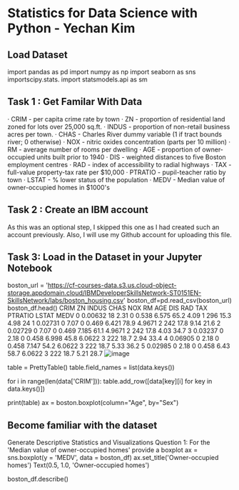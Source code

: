# Statistics for Data Science with Python - Yechan Kim
## Load Dataset
import pandas as pd
import numpy as np
import seaborn as sns
importscipy.stats.
import statsmodels.api as sm

## Task 1 : Get Familar With Data
· CRIM - per capita crime rate by town
· ZN - proportion of residential land zoned for lots over 25,000 sq.ft.
· INDUS - proportion of non-retail business acres per town.
· CHAS - Charles River dummy variable (1 if tract bounds river; 0 otherwise)
· NOX - nitric oxides concentration (parts per 10 million)
· RM - average number of rooms per dwelling
· AGE - proportion of owner-occupied units built prior to 1940
· DIS - weighted distances to five Boston employment centres
· RAD - index of accessibility to radial highways
· TAX - full-value property-tax rate per $10,000
· PTRATIO - pupil-teacher ratio by town
· LSTAT - % lower status of the population
· MEDV - Median value of owner-occupied homes in $1000's
## Task 2 : Create an IBM account
As this was an optional step, I skipped this one as I had created such an account previously. Also, I will use my Github account for uploading this file.
## Task 3: Load in the Dataset in your Jupyter Notebook
boston_url = 'https://cf-courses-data.s3.us.cloud-object-storage.appdomain.cloud/IBMDeveloperSkillsNetwork-ST0151EN-SkillsNetwork/labs/boston_housing.csv'
boston_df=pd.read_csv(boston_url)
boston_df.head()
	CRIM	ZN	INDUS	CHAS	NOX	RM	AGE	DIS	RAD	TAX	PTRATIO	LSTAT	MEDV
0	0.00632	18	2.31	0	0.538	6.575	65.2	4.09	1	296	15.3	4.98	24
1	0.02731	0	7.07	0	0.469	6.421	78.9	4.9671	2	242	17.8	9.14	21.6
2	0.02729	0	7.07	0	0.469	7.185	61.1	4.9671	2	242	17.8	4.03	34.7
3	0.03237	0	2.18	0	0.458	6.998	45.8	6.0622	3	222	18.7	2.94	33.4
4	0.06905	0	2.18	0	0.458	7.147	54.2	6.0622	3	222	18.7	5.33	36.2
5	0.02985	0	2.18	0	0.458	6.43	58.7	6.0622	3	222	18.7	5.21	28.7
![image](https://github.com/yechansota/yechan0603/assets/134902281/8c98a13d-31c8-488c-b67e-17856d94aea1)



table = PrettyTable()
table.field_names = list(data.keys())

for i in range(len(data['CRIM'])):
    table.add_row([data[key][i] for key in data.keys()])

print(table)
ax = boston.boxplot(column="Age", by="Sex")


## Become familiar with the dataset


Generate Descriptive Statistics and Visualizations
Question 1: For the 'Median value of owner-occupied homes' provide a boxplot
ax = sns.boxplot(y = 'MEDV', data = boston_df)
ax.set_title('Owner-occupied homes')
Text(0.5, 1.0, 'Owner-occupied homes')

boston_df.describe()
